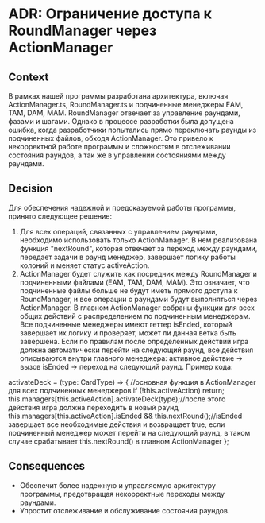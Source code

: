# ADR: Ограничение доступа к RoundManager через ActionManager

## Context

В рамках нашей программы разработана архитектура, включая ActionManager.ts, RoundManager.ts и подчиненные менеджеры EAM, TAM, DAM, MAM. 
RoundManager отвечает за управление раундами, фазами и шагами. Однако в процессе разработки была допущена ошибка, когда разработчики попытались прямо переключать раунды из подчиненных файлов, обходя ActionManager. Это привело к некорректной работе программы и сложностям в отслеживании состояния раундов, а так же в управлении состояниями между раундами.

## Decision

Для обеспечения надежной и предсказуемой работы программы, принято следующее решение:

1. Для всех операций, связанных с управлением раундами, необходимо использовать только ActionManager.
В нем реализована функция "nextRound", которая отвечает за переход между раундами, передает задачи в раунд менеджер, завершает логику работы колоний и меняет статус activeAction.
2. ActionManager будет служить как посредник между RoundManager и подчиненными файлами (EAM, TAM, DAM, MAM). Это означает, что подчиненные файлы больше не будут иметь прямого доступа к RoundManager, и все операции с раундами будут выполняться через ActionManager.
В главном ActionManager собраны функции для всех общих действий с распределением по подчиненным менеджерам. Все подчиненные менеджеры имеют геттер isEnded, который завершает их логику и проверяет, может ли данная ветка быть завершена. Если по правилам после определенных действий игра должна автоматически перейти на следующий раунд, все действия описываются внутри главного менеджера: активное действие -> вызов isEnded -> переход на следующий раунд. Пример кода: 

  activateDeck = (type: CardType) => { //основная функция в ActionManager для всех подчиненных менеджеров
    if (!this.activeAction) return;
    this.managers[this.activeAction].activateDeck(type);//после этого действия игра должна переходить в новый раунд
    this.managers[this.activeAction].isEnded && this.nextRound();//isEnded завершает все необходимые действия и возвращает true, если подчиненный менеджер может перейти на следующий раунд, в таком случае срабатывает this.nextRound() в главном  ActionManager
  };


## Consequences

- Обеспечит более надежную и управляемую архитектуру программы, предотвращая некорректные переходы между раундами.
- Упростит отслеживание и обслуживание состояния раундов.

